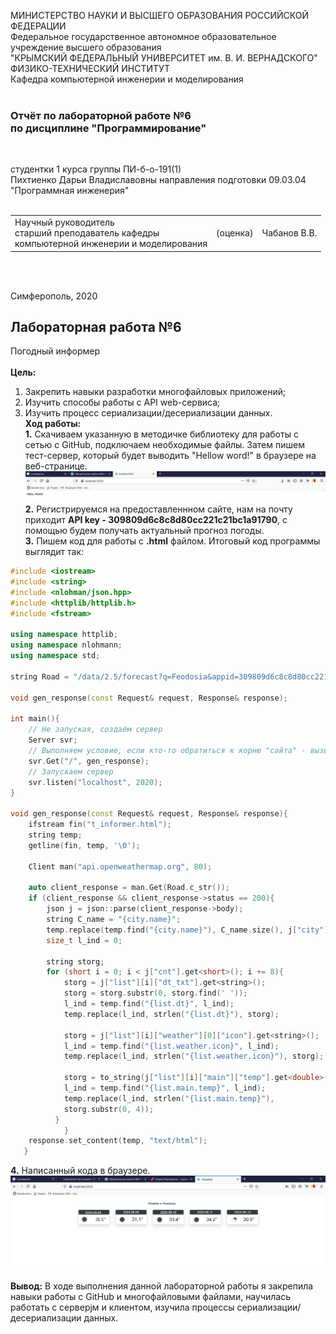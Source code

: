 МИНИСТЕРСТВО НАУКИ  И ВЫСШЕГО ОБРАЗОВАНИЯ РОССИЙСКОЙ ФЕДЕРАЦИИ  
Федеральное государственное автономное образовательное учреждение высшего образования  
"КРЫМСКИЙ ФЕДЕРАЛЬНЫЙ УНИВЕРСИТЕТ им. В. И. ВЕРНАДСКОГО"  
ФИЗИКО-ТЕХНИЧЕСКИЙ ИНСТИТУТ  
Кафедра компьютерной инженерии и моделирования
<br/><br/>

### Отчёт по лабораторной работе №6<br/> по дисциплине "Программирование"
<br/>

студентки 1 курса группы ПИ-б-о-191(1)  
Пихтиенко Дарьи Владиславовны
направления подготовки 09.03.04 "Программная инженерия"  
<br/>

<table>
<tr><td>Научный руководитель<br/> старший преподаватель кафедры<br/> компьютерной инженерии и моделирования</td>
<td>(оценка)</td>
<td>Чабанов В.В.</td>
</tr>
</table>
<br/><br/>

Симферополь, 2020

## Лабораторная работа №6
Погодный информер\
\
**Цель:** 
1. Закрепить навыки разработки многофайловыx приложений;
2. Изучить способы работы с API web-сервиса;
3. Изучить процесс сериализации/десериализации данных.
\
**Ход работы:**\
**1\.** Скачиваем указанную в методичке библиотеку для работы с сетью с GitHub, подключаем необходимые файлы. Затем пишем тест-сервер, который будет выводить "Hellow word!" в браузере на веб-странице.
![Рисунок 1 Тест-сервер в браузере](https://github.com/DaraPiht/Lab6/blob/master/MlcS08SuSII.jpg)
**2\.** Регистрируемся на предоставленнном сайте, нам на почту приходит **API key - 309809d6c8c8d80cc221c21bc1a91790**, с помощью будем получать актуальный прогноз погоды.\
**3\.** Пишем код для работы с **.html** файлом. Итоговый код программы выглядит так:
```c++
#include <iostream>
#include <string>
#include <nlohman/json.hpp>
#include <httplib/httplib.h>
#include <fstream>

using namespace httplib;
using namespace nlohmann;
using namespace std;

string Road = "/data/2.5/forecast?q=Feodosia&appid=309809d6c8c8d80cc221c21bc1a91790&units=metric&lang=en";

void gen_response(const Request& request, Response& response);

int main(){
	// Не запуская, создаём сервер 
	Server svr;      
	// Выполняем условие, если кто-то обратиться к корню "сайта" - вызвать функцию gen_response
	svr.Get("/", gen_response);  
	// Запускаем сервер 
	svr.listen("localhost", 2020); 	
}

void gen_response(const Request& request, Response& response){
	ifstream fin("t_informer.html");
	string temp;
	getline(fin, temp, '\0');

	Client man("api.openweathermap.org", 80);

	auto client_response = man.Get(Road.c_str());
	if (client_response && client_response->status == 200){
		json j = json::parse(client_response->body);
		string C_name = "{city.name}";
		temp.replace(temp.find("{city.name}"), C_name.size(), j["city"]["name"].get<string>());
		size_t l_ind = 0;

		string storg;
		for (short i = 0; i < j["cnt"].get<short>(); i += 8){
			storg = j["list"][i]["dt_txt"].get<string>();
			storg = storg.substr(0, storg.find(' '));
			l_ind = temp.find("{list.dt}", l_ind);
			temp.replace(l_ind, strlen("{list.dt}"), storg);

			storg = j["list"][i]["weather"][0]["icon"].get<string>();
			l_ind = temp.find("{list.weather.icon}", l_ind);
			temp.replace(l_ind, strlen("{list.weather.icon}"), storg);

			storg = to_string(j["list"][i]["main"]["temp"].get<double>());
			l_ind = temp.find("{list.main.temp}", l_ind);
			temp.replace(l_ind, strlen("{list.main.temp}"), 
			storg.substr(0, 4));
		  }
	        }
	response.set_content(temp, "text/html");
   }
```
**4\.** Написанный кода в браузере.
![Рис.2 Ответ клиенту](https://github.com/DaraPiht/Lab6/blob/master/T_qBHb32dmA.jpg)


**Вывод:** В ходе выполнения данной лабораторной работы я закрепила навыки работы с GitHub и многофайловыми файлами, научилась работать с серверjм и клиентом, изучила процессы сериализации/десериализации данных.


